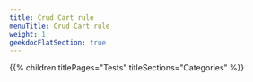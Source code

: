 ```yaml
---
title: Crud Cart rule
menuTitle: Crud Cart rule
weight: 1 
geekdocFlatSection: true
---
```


{{% children titlePages="Tests" titleSections="Categories" %}}
